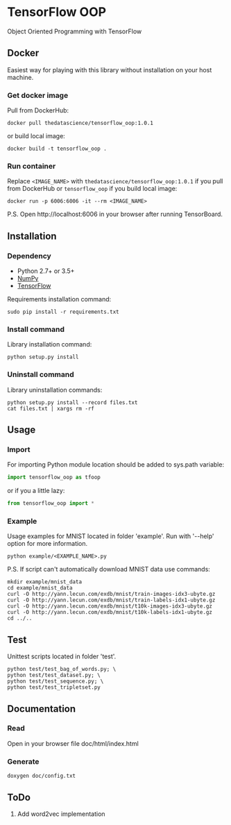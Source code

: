 # TensorFlow OOP
Object Oriented Programming with TensorFlow

## Docker
Easiest way for playing with this library without installation on your host machine.

### Get docker image
Pull from DockerHub:
```
docker pull thedatascience/tensorflow_oop:1.0.1
```
or build local image:
```
docker build -t tensorflow_oop .
```

### Run container
Replace `<IMAGE_NAME>` with `thedatascience/tensorflow_oop:1.0.1` if you pull from DockerHub or `tensorflow_oop` if you build local image:
```
docker run -p 6006:6006 -it --rm <IMAGE_NAME>
```
P.S. Open http://localhost:6006 in your browser after running TensorBoard.

## Installation

### Dependency
* Python 2.7+ or 3.5+
* [NumPy](https://github.com/numpy/numpy)
* [TensorFlow](https://github.com/tensorflow/tensorflow)

Requirements installation command:
```
sudo pip install -r requirements.txt
```

### Install command
Library installation command:
```
python setup.py install
```

### Uninstall command
Library uninstallation commands:
```
python setup.py install --record files.txt
cat files.txt | xargs rm -rf
```

## Usage

### Import
For importing Python module location should be added to sys.path variable:
```python
import tensorflow_oop as tfoop
```
or if you a little lazy:
```python
from tensorflow_oop import *
```

### Example
Usage examples for MNIST located in folder 'example'. Run with '--help' option for more information.
```
python example/<EXAMPLE_NAME>.py
```
P.S. If script can't automatically download MNIST data use commands:
```
mkdir example/mnist_data
cd example/mnist_data
curl -O http://yann.lecun.com/exdb/mnist/train-images-idx3-ubyte.gz
curl -O http://yann.lecun.com/exdb/mnist/train-labels-idx1-ubyte.gz
curl -O http://yann.lecun.com/exdb/mnist/t10k-images-idx3-ubyte.gz
curl -O http://yann.lecun.com/exdb/mnist/t10k-labels-idx1-ubyte.gz
cd ../..
```

## Test
Unittest scripts located in folder 'test'.
```
python test/test_bag_of_words.py; \
python test/test_dataset.py; \
python test/test_sequence.py; \
python test/test_tripletset.py
```

## Documentation

### Read
Open in your browser file doc/html/index.html

### Generate
```
doxygen doc/config.txt
```

## ToDo
1. Add word2vec implementation